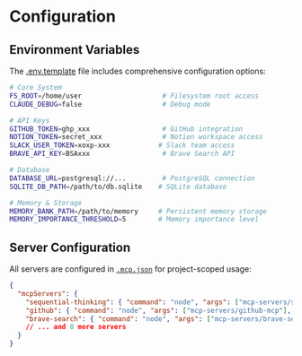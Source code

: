 # Configuration

## Environment Variables
The [.env.template](../.env.template) file includes comprehensive configuration options:

```bash
# Core System
FS_ROOT=/home/user                    # Filesystem root access
CLAUDE_DEBUG=false                    # Debug mode

# API Keys
GITHUB_TOKEN=ghp_xxx                  # GitHub integration
NOTION_TOKEN=secret_xxx               # Notion workspace access
SLACK_USER_TOKEN=xoxp-xxx            # Slack team access
BRAVE_API_KEY=BSAxxx                  # Brave Search API

# Database
DATABASE_URL=postgresql://...         # PostgreSQL connection
SQLITE_DB_PATH=/path/to/db.sqlite    # SQLite database

# Memory & Storage
MEMORY_BANK_PATH=/path/to/memory     # Persistent memory storage
MEMORY_IMPORTANCE_THRESHOLD=5        # Memory importance level
```

## Server Configuration
All servers are configured in [`.mcp.json`](../.mcp.json) for project-scoped usage:

```json
{
  "mcpServers": {
    "sequential-thinking": { "command": "node", "args": ["mcp-servers/sequential-thinking-mcp"] },
    "github": { "command": "node", "args": ["mcp-servers/github-mcp"], "env": {"GITHUB_TOKEN": "${GITHUB_TOKEN}"} },
    "brave-search": { "command": "node", "args": ["mcp-servers/brave-search-mcp"], "env": {"BRAVE_API_KEY": "${BRAVE_API_KEY}"} }
    // ... and 8 more servers
  }
}
```
